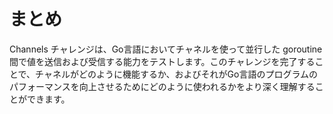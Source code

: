 # まとめ

Channels チャレンジは、Go言語においてチャネルを使って並行した goroutine 間で値を送信および受信する能力をテストします。このチャレンジを完了することで、チャネルがどのように機能するか、およびそれがGo言語のプログラムのパフォーマンスを向上させるためにどのように使われるかをより深く理解することができます。
